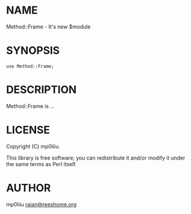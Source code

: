 # NAME

Method::Frame - It's new $module

# SYNOPSIS

    use Method::Frame;

# DESCRIPTION

Method::Frame is ...

# LICENSE

Copyright (C) mp0liiu.

This library is free software; you can redistribute it and/or modify
it under the same terms as Perl itself.

# AUTHOR

mp0liiu <raian@reeshome.org>
